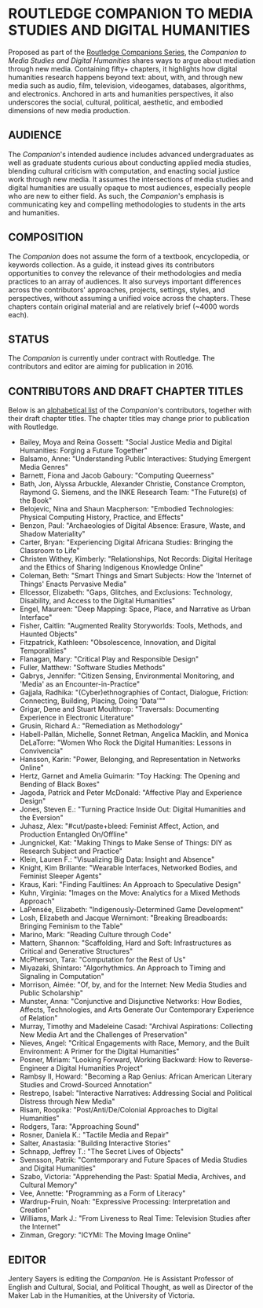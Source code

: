 # ROUTLEDGE COMPANION TO MEDIA STUDIES AND DIGITAL HUMANITIES 

Proposed as part of the [Routledge Companions Series](http://www.routledge.com/books/series/ROUTCOMPS/), the *Companion to Media Studies and Digital Humanities* shares ways to argue about mediation through new media. Containing fifty+ chapters, it highlights how digital humanities research happens beyond text: about, with, and through new media such as audio, film, television, videogames, databases, algorithms, and electronics. Anchored in arts and humanities perspectives, it also underscores the social, cultural, political, aesthetic, and embodied dimensions of new media production.  

## AUDIENCE 

The *Companion*'s intended audience includes advanced undergraduates as well as graduate students curious about conducting applied media studies, blending cultural criticism with computation, and enacting social justice work through new media. It assumes the intersections of media studies and digital humanities are usually opaque to most audiences, especially people who are new to either field. As such, the *Companion*'s emphasis is communicating key and compelling methodologies to students in the arts and humanities. 

## COMPOSITION 

The *Companion* does not assume the form of a textbook, encyclopedia, or keywords collection. As a guide, it instead gives its contributors opportunities to convey the relevance of their methodologies and media practices to an array of audiences. It also surveys important differences across the contributors' approaches, projects, settings, styles, and perspectives, without assuming a unified voice across the chapters. These chapters contain original material and are relatively brief (~4000 words each). 

## STATUS 

The *Companion* is currently under contract with Routledge. The contributors and editor are aiming for publication in 2016. 

## CONTRIBUTORS AND DRAFT CHAPTER TITLES 

Below is an [alphabetical list](list.md) of the *Companion*'s contributors, together with their draft chapter titles. The chapter titles may change prior to publication with Routledge.
* Bailey, Moya and Reina Gossett: "Social Justice Media and Digital Humanities: Forging a Future Together"
* Balsamo, Anne: "Understanding Public Interactives: Studying Emergent Media Genres" 
* Barnett, Fiona and Jacob Gaboury: "Computing Queerness" 
* Bath, Jon, Alyssa Arbuckle, Alexander Christie, Constance Crompton, Raymond G. Siemens, and the INKE Research Team: "The Future(s) of the Book"
* Belojevic, Nina and Shaun Macpherson: "Embodied Technologies: Physical Computing History, Practice, and Effects"
* Benzon, Paul: "Archaeologies of Digital Absence: Erasure, Waste, and Shadow Materiality" 
* Carter, Bryan: "Experiencing Digital Africana Studies: Bringing the Classroom to Life"
* Christen Withey, Kimberly: "Relationships, Not Records: Digital Heritage and the Ethics of Sharing Indigenous Knowledge Online" 
* Coleman, Beth: "Smart Things and Smart Subjects: How the 'Internet of Things' Enacts Pervasive Media" 
* Ellcessor, Elizabeth: "Gaps, Glitches, and Exclusions: Technology, Disability, and Access to the Digital Humanities"
* Engel, Maureen: "Deep Mapping: Space, Place, and Narrative as Urban Interface"
* Fisher, Caitlin: "Augmented Reality Storyworlds: Tools, Methods, and Haunted Objects"
* Fitzpatrick, Kathleen: "Obsolescence, Innovation, and Digital Temporalities"
* Flanagan, Mary: "Critical Play and Responsible Design"
* Fuller, Matthew: "Software Studies Methods"
* Gabrys, Jennifer: "Citizen Sensing, Environmental Monitoring, and 'Media' as an Encounter-in-Practice"
* Gajjala, Radhika: "(Cyber)ethnographies of Contact, Dialogue, Friction: Connecting, Building, Placing, Doing 'Data'""
* Grigar, Dene and Stuart Moulthrop: "Traversals: Documenting Experience in Electronic Literature"
* Grusin, Richard A.: "Remediation as Methodology"
* Habell-Pallán, Michelle, Sonnet Retman, Angelica Macklin, and Monica DeLaTorre: "Women Who Rock the Digital Humanities: Lessons in Convivencia"
* Hansson, Karin: "Power, Belonging, and Representation in Networks Online"
* Hertz, Garnet and Amelia Guimarin: "Toy Hacking: The Opening and Bending of Black Boxes"
* Jagoda, Patrick and Peter McDonald: "Affective Play and Experience Design"
* Jones, Steven E.: "Turning Practice Inside Out: Digital Humanities and the Eversion"
* Juhasz, Alex: "#cut/paste+bleed: Feminist Affect, Action, and Production Entangled On/Offline"
* Jungnickel, Kat: "Making Things to Make Sense of Things: DIY as Research Subject and Practice"
* Klein, Lauren F.: "Visualizing Big Data: Insight and Absence"
* Knight, Kim Brillante: "Wearable Interfaces, Networked Bodies, and Feminist Sleeper Agents"
* Kraus, Kari: "Finding Faultlines: An Approach to Speculative Design"
* Kuhn, Virginia: "Images on the Move: Analytics for a Mixed Methods Approach"
* LaPensée, Elizabeth: "Indigenously-Determined Game Development"
* Losh, Elizabeth and Jacque Wernimont: "Breaking Breadboards: Bringing Feminism to the Table"
* Marino, Mark: "Reading Culture through Code"
* Mattern, Shannon: "Scaffolding, Hard and Soft: Infrastructures as Critical and Generative Structures"
* McPherson, Tara: "Computation for the Rest of Us"
* Miyazaki, Shintaro: "Algorhythmics. An Approach to Timing and Signaling in Computation"
* Morrison, Aimée: "Of, by, and for the Internet: New Media Studies and Public Scholarship"
* Munster, Anna: "Conjunctive and Disjunctive Networks: How Bodies, Affects, Technologies, and Arts Generate Our Contemporary Experience of Relation"
* Murray, Timothy and Madeleine Casad: "Archival Aspirations: Collecting New Media Art and the Challenges of Preservation"
* Nieves, Angel: "Critical Engagements with Race, Memory, and the Built Environment: A Primer for the Digital Humanities"
* Posner, Miriam: "Looking Forward, Working Backward: How to Reverse-Engineer a Digital Humanities Project"
* Rambsy II, Howard: "Becoming a Rap Genius: African American Literary Studies and Crowd-Sourced Annotation"
* Restrepo, Isabel: "Interactive Narratives: Addressing Social and Political Distress through New Media"
* Risam, Roopika: "Post/Anti/De/Colonial Approaches to Digital Humanities"
* Rodgers, Tara: "Approaching Sound"
* Rosner, Daniela K.: "Tactile Media and Repair"
* Salter, Anastasia: "Building Interactive Stories"
* Schnapp, Jeffrey T.: "The Secret Lives of Objects"
* Svensson, Patrik: "Contemporary and Future Spaces of Media Studies and Digital Humanities"
* Szabo, Victoria: "Apprehending the Past: Spatial Media, Archives, and Cultural Memory"
* Vee, Annette: "Programming as a Form of Literacy"
* Wardrup-Fruin, Noah: "Expressive Processing: Interpretation and Creation"
* Williams, Mark J.: "From Liveness to Real Time: Television Studies after the Internet"
* Zinman, Gregory: "ICYMI: The Moving Image Online" 

## EDITOR 

Jentery Sayers is editing the *Companion*. He is Assistant Professor of English and Cultural, Social, and Political Thought, as well as Director of the Maker Lab in the Humanities, at the University of Victoria.   
 